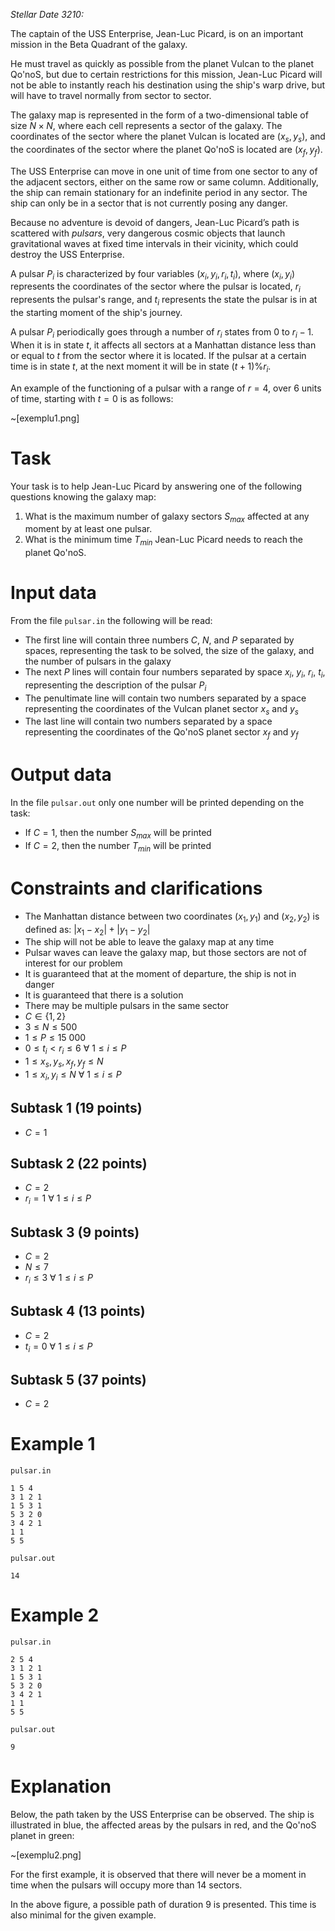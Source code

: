 *Stellar Date 3210:*

The captain of the USS Enterprise, Jean-Luc Picard, is on an important mission in the Beta Quadrant of the galaxy.

He must travel as quickly as possible from the planet Vulcan to the planet Qo'noS, but due to certain restrictions for this mission, Jean-Luc Picard will not be able to instantly reach his destination using the ship's warp drive, but will have to travel normally from sector to sector.

The galaxy map is represented in the form of a two-dimensional table of size $N \times N$, where each cell represents a sector of the galaxy. The coordinates of the sector where the planet Vulcan is located are $(x_s, y_s)$, and the coordinates of the sector where the planet Qo'noS is located are $(x_f, y_f)$.

The USS Enterprise can move in one unit of time from one sector to any of the adjacent sectors, either on the same row or same column. Additionally, the ship can remain stationary for an indefinite period in any sector. The ship can only be in a sector that is not currently posing any danger.

Because no adventure is devoid of dangers, Jean-Luc Picard’s path is scattered with *pulsars*, very dangerous cosmic objects that launch gravitational waves at fixed time intervals in their vicinity, which could destroy the USS Enterprise.

A pulsar $P_i$ is characterized by four variables $(x_i, y_i, r_i, t_i)$, where $(x_i, y_i)$ represents the coordinates of the sector where the pulsar is located, $r_i$ represents the pulsar's range, and $t_i$ represents the state the pulsar is in at the starting moment of the ship's journey.

A pulsar $P_i$ periodically goes through a number of $r_i$ states from 0 to $r_i - 1$. When it is in state $t$, it affects all sectors at a Manhattan distance less than or equal to $t$ from the sector where it is located. If the pulsar at a certain time is in state $t$, at the next moment it will be in state $(t+1) \% r_i$.

An example of the functioning of a pulsar with a range of $r = 4$, over $6$ units of time, starting with $t = 0$ is as follows:

~[exemplu1.png]

# Task

Your task is to help Jean-Luc Picard by answering one of the following questions knowing the galaxy map:
1) What is the maximum number of galaxy sectors $S_{max}$ affected at any moment by at least one pulsar.
2) What is the minimum time $T_{min}$ Jean-Luc Picard needs to reach the planet Qo'noS.

# Input data
From the file `pulsar.in` the following will be read:
* The first line will contain three numbers $C$, $N$, and $P$ separated by spaces, representing the task to be solved, the size of the galaxy, and the number of pulsars in the galaxy
* The next $P$ lines will contain four numbers separated by space $x_i$, $y_i$, $r_i$, $t_i$, representing the description of the pulsar $P_i$
* The penultimate line will contain two numbers separated by a space representing the coordinates of the Vulcan planet sector $x_s$ and $y_s$
* The last line will contain two numbers separated by a space representing the coordinates of the Qo'noS planet sector $x_f$ and $y_f$

# Output data
In the file `pulsar.out` only one number will be printed depending on the task:
* If $C = 1$, then the number $S_{max}$ will be printed
* If $C = 2$, then the number $T_{min}$ will be printed

# Constraints and clarifications
* The Manhattan distance between two coordinates $(x_1, y_1)$ and $(x_2, y_2)$ is defined as: $|x_1 - x_2| + |y_1 - y_2|$
* The ship will not be able to leave the galaxy map at any time
* Pulsar waves can leave the galaxy map, but those sectors are not of interest for our problem
* It is guaranteed that at the moment of departure, the ship is not in danger
* It is guaranteed that there is a solution
* There may be multiple pulsars in the same sector
* $C \in \{1, 2\}$
* $3 \leq N \leq 500$
* $1 \leq P \leq 15\ 000$
* $0 \leq t_i \lt r_i \leq 6 \ \forall \ 1 \leq i \leq P$
* $1 \leq x_s, y_s, x_f, y_f \leq N$
* $1 \leq x_i, y_i \leq N \ \forall \ 1 \leq i \leq P$

## Subtask 1 (19 points)
* $C = 1$
  
## Subtask 2 (22 points)
* $C = 2$
* $r_i = 1 \ \forall \ 1 \leq i \leq P$
  
## Subtask 3 (9 points)
* $C = 2$
* $N \leq 7$
* $r_i \leq 3 \ \forall \ 1 \leq i \leq P$
  
## Subtask 4 (13 points)
* $C = 2$
* $t_i = 0 \ \forall \ 1 \leq i \leq P$
  
## Subtask 5 (37 points)
* $C = 2$

# Example 1
`pulsar.in`
```
1 5 4
3 1 2 1
1 5 3 1
5 3 2 0
3 4 2 1
1 1
5 5
```
`pulsar.out`
```
14
```

# Example 2
`pulsar.in`
```
2 5 4
3 1 2 1
1 5 3 1
5 3 2 0
3 4 2 1
1 1
5 5
```
`pulsar.out`
```
9
```

# Explanation
Below, the path taken by the USS Enterprise can be observed. The ship is illustrated in blue, the affected areas by the pulsars in red, and the Qo'noS planet in green:

~[exemplu2.png]

For the first example, it is observed that there will never be a moment in time when the pulsars will occupy more than $14$ sectors.

In the above figure, a possible path of duration $9$ is presented. This time is also minimal for the given example.